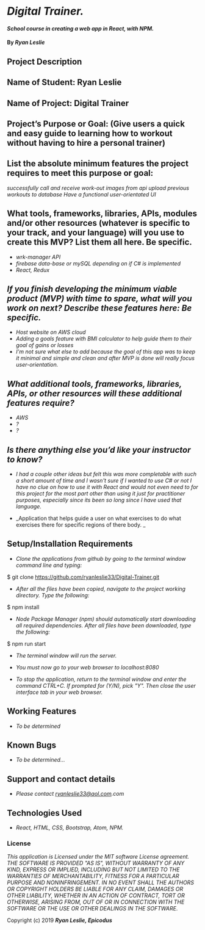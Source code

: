 # _Digital Trainer._

#### _School course in creating a web app in React, with NPM._

#### By _**Ryan Leslie**_

## Project Description
## Name of Student: Ryan Leslie
## Name of Project: Digital Trainer
## Project’s Purpose or Goal: (Give users a quick and easy guide to learning how to workout without having to hire a personal trainer)
## List the absolute minimum features the project requires to meet this purpose or goal:
_successfully call and receive work-out images from api_
_upload previous workouts to database_
_Have a functional user-orientated UI_
## What tools, frameworks, libraries, APIs, modules and/or other resources (whatever is specific to your track, and your language) will you use to create this MVP? List them all here. Be specific.
* _wrk-manager API_
* _firebase data-base or mySQL depending on if C# is implemented_
* _React, Redux_
## _If you finish developing the minimum viable product (MVP) with time to spare, what will you work on next? Describe these features here: Be specific._
* _Host website on AWS cloud_
* _Adding a goals feature with BMI calculator to help guide them to their goal of gains or losses_
* _I'm not sure what else to add because the goal of this app was to keep it minimal and simple and clean and after MVP is done will really focus user-orientation._
## _What additional tools, frameworks, libraries, APIs, or other resources will these additional features require?_
* _AWS_
* _?_
* _?_
## _Is there anything else you’d like your instructor to know?_ 
* _I had a couple other ideas but felt this was more completable with such a short amount of time and I wasn't sure if I wanted to use C# or not I have no clue on how to use it with React and would not even need to for this project for the most part other than using it just for practitioner purposes, especially since its been so long since I have used that language._

* _Application that helps guide a user on what exercises to do what exercises there for specific regions of there body. _

## Setup/Installation Requirements

* _Clone the applications from github by going to the terminal window command line and typing:_

$ git clone https://github.com/ryanleslie33/Digital-Trainer.git

* _After all the files have been copied, navigate to the project working directory.  Type the following:_

$ npm install

* _Node Package Manager (npm) should automatically start downloading all required dependencies.  After all files have been downloaded, type the following:_

$ npm run start

* _The terminal window will run the server._

* _You must now go to your web browser to localhost:8080_

* _To stop the application, return to the terminal window and enter the command CTRL+C.  If prompted for (Y/N), pick "Y".  Then close the user interface tab in your web browser._

## Working Features
* _To be determined_

## Known Bugs

* _To be determined..._

## Support and contact details

* _Please contact ryanleslie33@aol.com.com_

## Technologies Used

* _React,  HTML, CSS, Bootstrap, Atom, NPM._

### License

*This application is Licensed under the MIT software License agreement. THE SOFTWARE IS PROVIDED "AS IS", WITHOUT WARRANTY OF ANY KIND, EXPRESS OR IMPLIED, INCLUDING BUT NOT LIMITED TO THE WARRANTIES OF MERCHANTABILITY, FITNESS FOR A PARTICULAR PURPOSE AND NONINFRINGEMENT. IN NO EVENT SHALL THE AUTHORS OR COPYRIGHT HOLDERS BE LIABLE FOR ANY CLAIM, DAMAGES OR OTHER LIABILITY, WHETHER IN AN ACTION OF CONTRACT, TORT OR OTHERWISE, ARISING FROM, OUT OF OR IN CONNECTION WITH THE SOFTWARE OR THE USE OR OTHER DEALINGS IN THE SOFTWARE.*

Copyright (c) 2019 **_Ryan Leslie, Epicodus_**

